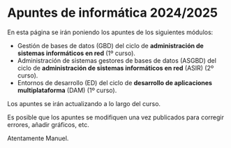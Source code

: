 # Apuntes de informática 2024/2025

En esta página se irán poniendo los apuntes de los siguientes módulos:

* Gestión de bases de datos (GBD) del ciclo de **administración de sistemas informáticos en red** (1º curso).
* Administración de sistemas gestores de bases de datos (ASGBD) del ciclo de **administración de sistemas informáticos en red** (ASIR) (2º curso).
* Entornos de desarrollo (ED) del ciclo de **desarrollo de aplicaciones multiplataforma** (DAM) (1º curso).

Los apuntes se irán actualizando a lo largo del curso.

Es posible que los apuntes se modifiquen una vez publicados para corregir errores, añadir gráficos, etc.

Atentamente
Manuel.
